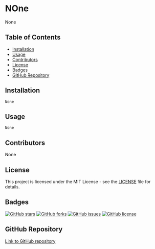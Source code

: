 # NOne
None

## Table of Contents
- [Installation](#installation)
- [Usage](#usage)
- [Contributors](#contributors)
- [License](#license)
- [Badges](#badges)
- [GitHub Repository](#github-repository)

## Installation
```
None
```

## Usage
```
None
```

## Contributors
None

## License
This project is licensed under the MIT License - see the [LICENSE](LICENSE) file for details.

## Badges
[![GitHub stars](https://img.shields.io/github/stars/NOne)](https://github.com/NOne/stargazers) [![GitHub forks](https://img.shields.io/github/forks/NOne)](https://github.com/NOne/network/members) [![GitHub issues](https://img.shields.io/github/issues/NOne)](https://github.com/NOne/issues) [![GitHub license](https://img.shields.io/github/license/NOne)](https://github.com/NOne/blob/master/LICENSE)

## GitHub Repository
[Link to GitHub repository](https://github.com/NOne)
